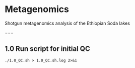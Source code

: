# Metagenomics
Shotgun metagenomics analysis of the Ethiopian Soda lakes

===

1.0 Run script for initial QC
---
```
./1.0_QC.sh > 1.0_QC.sh.log 2>&1
```

